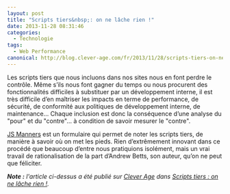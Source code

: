 ```yaml
---
layout: post
title: "Scripts tiers&nbsp;: on ne lâche rien !"
date: 2013-11-28 08:31:46
categories:
  - Technologie
tags:
  - Web Performance
canonical: http://blog.clever-age.com/fr/2013/11/28/scripts-tiers-on-ne-lache-rien/
---
```


Les scripts tiers que nous incluons dans nos sites nous en font perdre le contrôle. Même s’ils nous font gagner du temps ou nous procurent des fonctionnalités difficiles à substituer par un développement interne, il est très difficile d’en maîtriser les impacts en terme de performance, de sécurité, de conformité aux politiques de développement interne, de maintenance&#8230; Chaque inclusion est donc la conséquence d’une analyse du "pour" et du "contre"&#8230; à condition de savoir mesurer le "contre".

[JS Manners](http://jsmanners.com) est un formulaire qui permet de noter les scripts tiers, de manière à savoir où on met les pieds. Rien d’extrêmement innovant dans ce procédé que beaucoup d’entre nous pratiquions isolément, mais un vrai travail de rationalisation de la part d’Andrew Betts, son auteur, qu’on ne peut que féliciter.

<!-- more -->

_**Note&nbsp;:** l'article ci-dessus a été publié sur [Clever Age](http://www.clever-age.com/fr/) dans _[Scripts tiers&nbsp;: on ne lâche rien&nbsp;!](http://blog.clever-age.com/fr/2013/11/28/scripts-tiers-on-ne-lache-rien/)_._